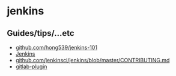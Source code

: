 # jenkins

## Guides/tips/...etc

* [github.com/hong539/jenkins-101](https://github.com/hong539/jenkins-101)
* [Jenkins](https://www.jenkins.io/)
* [github.com/jenkinsci/jenkins/blob/master/CONTRIBUTING.md](https://github.com/jenkinsci/jenkins/blob/master/CONTRIBUTING.md)
* [gitlab-plugin](https://plugins.jenkins.io/gitlab-plugin/)